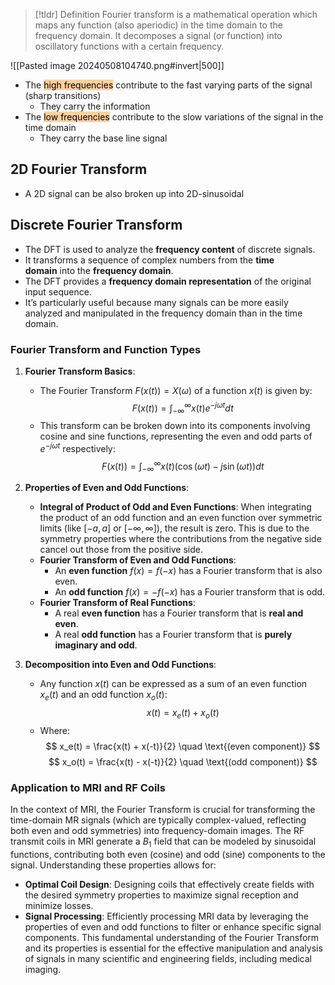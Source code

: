 > [!tldr] Definition
> Fourier transform is a mathematical operation which maps any function (also aperiodic) in the time domain to the frequency domain.
> It decomposes a signal (or function) into oscillatory functions with a certain frequency.

![[Pasted image 20240508104740.png#invert|500]]
- The <mark style="background: #FFB86CA6;">high frequencies</mark> contribute to the fast varying parts of the signal (sharp transitions)
	- They carry the information
- The <mark style="background: #FFB86CA6;">low frequencies</mark> contribute to the slow variations of the signal in the time domain
	- They carry the base line signal

## 2D Fourier Transform
- A 2D signal can be also broken up into 2D-sinusoidal
## Discrete Fourier Transform
- The DFT is used to analyze the **frequency content** of discrete signals.
- It transforms a sequence of complex numbers from the **time domain** into the **frequency domain**.
- The DFT provides a **frequency domain representation** of the original input sequence.
- It’s particularly useful because many signals can be more easily analyzed and manipulated in the frequency domain than in the time domain.

### Fourier Transform and Function Types
1. **Fourier Transform Basics**:
   - The Fourier Transform $F(x(t)) = X(\omega)$ of a function $x(t)$ is given by:
     $$
     F(x(t)) = \int_{-\infty}^{\infty} x(t) e^{-j\omega t} dt
     $$
   - This transform can be broken down into its components involving cosine and sine functions, representing the even and odd parts of $e^{-j\omega t}$ respectively:
     $$
     F(x(t)) = \int_{-\infty}^{\infty} x(t) (\cos(\omega t) - j\sin(\omega t)) dt
     $$

2. **Properties of Even and Odd Functions**:
   - **Integral of Product of Odd and Even Functions**: When integrating the product of an odd function and an even function over symmetric limits (like $[-a, a]$ or $[-∞, ∞]$), the result is zero. This is due to the symmetry properties where the contributions from the negative side cancel out those from the positive side.
   - **Fourier Transform of Even and Odd Functions**:
     - An **even function** $f(x) = f(-x)$ has a Fourier transform that is also even.
     - An **odd function** $f(x) = -f(-x)$ has a Fourier transform that is odd.
   - **Fourier Transform of Real Functions**:
     - A real **even function** has a Fourier transform that is **real and even**.
     - A real **odd function** has a Fourier transform that is **purely imaginary and odd**.

3. **Decomposition into Even and Odd Functions**:
   - Any function $x(t)$ can be expressed as a sum of an even function $x_e(t)$ and an odd function $x_o(t)$:
     $$
     x(t) = x_e(t) + x_o(t)
     $$
   - Where:
     $$
     x_e(t) = \frac{x(t) + x(-t)}{2} \quad \text{(even component)}
     $$
     $$
     x_o(t) = \frac{x(t) - x(-t)}{2} \quad \text{(odd component)}
     $$

### Application to MRI and RF Coils
In the context of MRI, the Fourier Transform is crucial for transforming the time-domain MR signals (which are typically complex-valued, reflecting both even and odd symmetries) into frequency-domain images. The RF transmit coils in MRI generate a $B_1$ field that can be modeled by sinusoidal functions, contributing both even (cosine) and odd (sine) components to the signal. Understanding these properties allows for:
- **Optimal Coil Design**: Designing coils that effectively create fields with the desired symmetry properties to maximize signal reception and minimize losses.
- **Signal Processing**: Efficiently processing MRI data by leveraging the properties of even and odd functions to filter or enhance specific signal components.
This fundamental understanding of the Fourier Transform and its properties is essential for the effective manipulation and analysis of signals in many scientific and engineering fields, including medical imaging.

